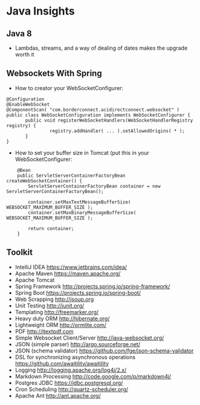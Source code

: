 Java Insights
=================

Java 8
------

* Lambdas, streams, and a way of dealing of dates makes the upgrade worth it

Websockets With Spring
----------------------

* How to creator your WebSocketConfigurer:

```
@Configuration
@EnableWebSocket
@ComponentScan( "com.borderconnect.acidirectconnect.websocket" )
public class WebSocketConfiguration implements WebSocketConfigurer {
       public void registerWebSocketHandlers(WebSocketHandlerRegistry registry) {
                registry.addHandler( ... ).setAllowedOrigins( * );
       }
}
```

* How to set your buffer size in Tomcat (put this in your WebSocketConfigurer:

```
    @Bean
    public ServletServerContainerFactoryBean createWebSocketContainer() {
        ServletServerContainerFactoryBean container = new ServletServerContainerFactoryBean();

        container.setMaxTextMessageBufferSize( WEBSOCKET_MAXIMUM_BUFFER_SIZE );
        container.setMaxBinaryMessageBufferSize( WEBSOCKET_MAXIMUM_BUFFER_SIZE );

        return container;
    }
```

Toolkit
-------

* IntelliJ IDEA https://www.jetbrains.com/idea/
* Apache Maven https://maven.apache.org/
* Apache Tomcat
* Spring Framework http://projects.spring.io/spring-framework/
* Spring Boot https://projects.spring.io/spring-boot/
* Web Scrapping http://jsoup.org
* Unit Testing http://junit.org/
* Templating http://freemarker.org/
* Heavy duty ORM http://hibernate.org/
* Lightweight ORM http://ormlite.com/
* PDF http://itextpdf.com	
* Simple Websocket Client/Server http://java-websocket.org/
* JSON (simple parser) http://argo.sourceforge.net/
* JSON (schema validator) https://github.com/fge/json-schema-validator
* DSL for synchronizing asynchronous operations https://github.com/awaitility/awaitility
* Logging http://logging.apache.org/log4j/2.x/
* Markdown Processing http://code.google.com/p/markdown4j/
* Postgres JDBC https://jdbc.postgresql.org/
* Cron Scheduling http://quartz-scheduler.org/
* Apache Ant http://ant.apache.org/
